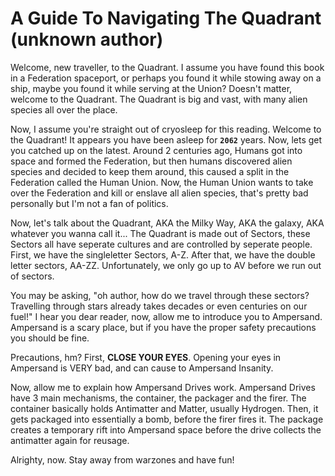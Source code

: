 # A Guide To Navigating The Quadrant (unknown author)

Welcome, new traveller, to the Quadrant. I assume you have found this book in a Federation spaceport, or perhaps you found it while stowing away on a ship, maybe you found it while serving at the Union? Doesn't matter, welcome to the Quadrant. The Quadrant is big and vast, with many alien species all over the place.

Now, I assume you're straight out of cryosleep for this reading. Welcome to the Quadrant! It appears you have been asleep for __`2062`__ years. Now, lets get you catched up on the latest. Around 2 centuries ago, Humans got into space and formed the Federation, but then humans discovered alien species and decided to keep them around, this caused a split in the Federation called the Human Union. Now, the Human Union wants to take over the Federation and kill or enslave all alien species, that's pretty bad personally but I'm not a fan of politics.

Now, let's talk about the Quadrant, AKA the Milky Way, AKA the galaxy, AKA whatever you wanna call it... The Quadrant is made out of Sectors, these Sectors all have seperate cultures and are controlled by seperate people. First, we have the singleletter Sectors, A-Z. After that, we have the double letter sectors, AA-ZZ. Unfortunately, we only go up to AV before we run out of sectors.

You may be asking, "oh author, how do we travel through these sectors? Travelling through stars already takes decades or even centuries on our fuel!" I hear you dear reader, now, allow me to introduce you to Ampersand. Ampersand is a scary place, but if you have the proper safety precautions you should be fine.

Precautions, hm? First, __CLOSE YOUR EYES__. Opening your eyes in Ampersand is VERY bad, and can cause to Ampersand Insanity.

Now, allow me to explain how Ampersand Drives work. Ampersand Drives have 3 main mechanisms, the container, the packager and the firer. The container basically holds Antimatter and Matter, usually Hydrogen. Then, it gets packaged into essentially a bomb, before the firer fires it. The package creates a temporary rift into Ampersand space before the drive collects the antimatter again for reusage.

Alrighty, now. Stay away from warzones and have fun!
